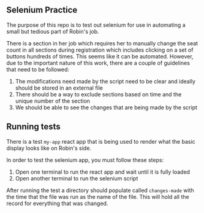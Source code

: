 Selenium Practice
--
The purpose of this repo is to test out selenium for use in automating a small but tedious part of Robin's job. 

There is a section in her job which requires her to manually change the seat count in all sections during registration 
which includes clicking on a set of buttons hundreds of times. This seems like it can be automated. However, due to 
the important nature of this work, there are a couple of guidelines that need to be followed:

1. The modifications need made by the script need to be clear and ideally should be stored in an external file 
2. There should be a way to exclude sections based on time and the unique number of the section 
3. We should be able to see the changes that are being made by the script 

Running tests
--
There is a test `my-app` react app that is being used to render what the basic display looks like on Robin's side. 

In order to test the selenium app, you must follow these steps:
1. Open one terminal to run the react app and wait until it is fully loaded
2. Open another terminal to run the selenium script

After running the test a directory should populate called `changes-made` with the time that the file was run 
as the name of the file. This will hold all the record for everything that was changed.